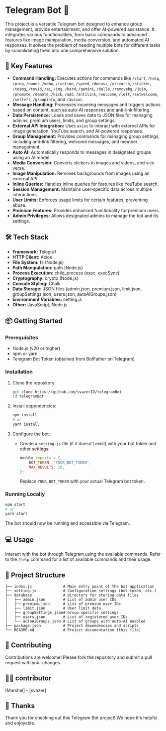# Telegram Bot 🤖

This project is a versatile Telegram bot designed to enhance group management, provide entertainment, and offer AI-powered assistance. It integrates various functionalities, from basic commands to advanced features like image manipulation, media conversion, and automated AI responses. It solves the problem of needing multiple bots for different tasks by consolidating them into one comprehensive solution.

## 🚀 Key Features

- **Command Handling:** Executes actions for commands like `/start`, `/help`, `/ping`, `/owner`, `/menu`, `/runtime`, `/speed`, `/donasi`, `/ytsearch`, `/sticker`, `/toimg`, `/tovid`, `/ai`, `/img`, `/bard`, `/gemini`, `/dalle`, `/removebg`, `/join`, `/promote`, `/demote`, `/kick`, `/add`, `/antilink`, `/welcome`, `/left`, `/setwelcome`, `/setleft`, `/groupinfo`, and `/autoai`.
- **Message Handling:** Processes incoming messages and triggers actions based on content, such as auto-AI responses and anti-link filtering.
- **Data Persistence:** Loads and saves data to JSON files for managing admins, premium users, limits, and group settings.
- **External API Integration:** Uses `axios` to interact with external APIs for image generation, YouTube search, and AI-powered responses.
- **Group Management:** Provides commands for managing group settings, including anti-link filtering, welcome messages, and member management.
- **Auto AI:** Automatically responds to messages in designated groups using an AI model.
- **Media Conversion:** Converts stickers to images and videos, and vice versa.
- **Image Manipulation:** Removes backgrounds from images using an external API.
- **Inline Queries:** Handles inline queries for features like YouTube search.
- **Session Management:** Maintains user-specific data across multiple interactions.
- **User Limits:** Enforces usage limits for certain features, preventing abuse.
- **Premium Features:** Provides enhanced functionality for premium users.
- **Admin Privileges:** Allows designated admins to manage the bot and its settings.

## 🛠️ Tech Stack

- **Framework:** Telegraf
- **HTTP Client:** Axios
- **File System:** fs (Node.js)
- **Path Manipulation:** path (Node.js)
- **Process Execution:** child_process (exec, execSync)
- **Cryptography:** crypto (Node.js)
- **Console Styling:** Chalk
- **Data Storage:** JSON files (admin.json, premium.json, limit.json, groupSettings.json, users.json, autoAiGroups.json)
- **Environment Variables:** setting.js
- **Other:** JavaScript, Node.js

## 📦 Getting Started

### Prerequisites

- Node.js (v20 or higher)
- npm or yarn
- Telegram Bot Token (obtained from BotFather on Telegram)

### Installation

1.  Clone the repository:

    ```bash
    git clone https://github.com/svazerID/telegramBot
    cd telegramBot
    ```

2.  Install dependencies:

    ```bash
    npm install
    # or
    yarn install
    ```

3.  Configure the bot:

    - Create a `setting.js` file (if it doesn't exist) with your bot token and other settings:

      ```javascript
      module.exports = {
          BOT_TOKEN: "YOUR_BOT_TOKEN",
          MAX_RESULTS: 10,
      };
      ```

      Replace `YOUR_BOT_TOKEN` with your actual Telegram bot token.

### Running Locally

```bash
npm start
# or
yarn start
```

The bot should now be running and accessible via Telegram.

## 💻 Usage

Interact with the bot through Telegram using the available commands. Refer to the `/help` command for a list of available commands and their usage.

## 📂 Project Structure

```
├── index.js              # Main entry point of the bot application
├── setting.js            # Configuration settings (bot token, etc.)
├── database              # Directory for storing data files
│   ├── admin.json        # List of admin user IDs
│   ├── premium.json      # List of premium user IDs
│   ├── limit.json        # User limit data
│   ├── groupSettings.json# Group-specific settings
│   ├── users.json        # List of registered user IDs
│   └── autoAiGroups.json # List of groups with auto-AI enabled
├── package.json          # Project dependencies and scripts
└── README.md             # Project documentation (this file)
```

## 🤝 Contributing

Contributions are welcome! Please fork the repository and submit a pull request with your changes.

## 👨‍💻 contributor

[Marshel] - [svazer]

## 💖 Thanks

Thank you for checking out this Telegram Bot project! We hope it's helpful and enjoyable.

